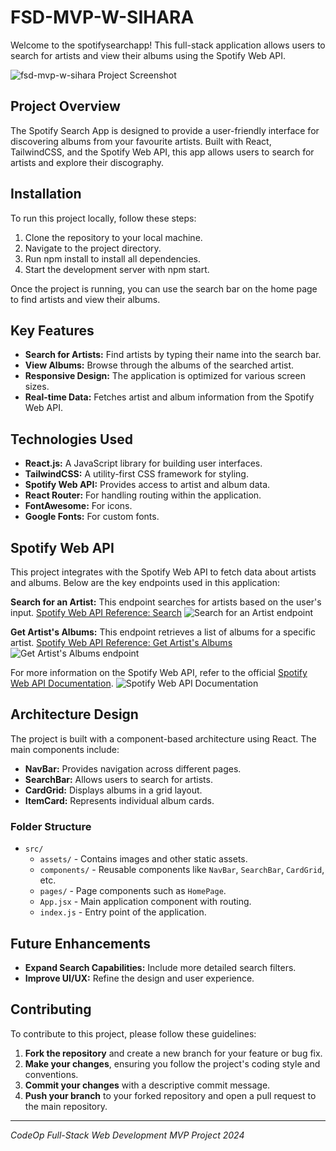 # FSD-MVP-W-SIHARA

Welcome to the spotifysearchapp! This full-stack application allows users to search for artists and view their albums using the Spotify Web API.

![fsd-mvp-w-sihara Project Screenshot](https://github.com/w-sihara/fsd-mvp-w-sihara/blob/main/src/assets/images/fsd-mvp-w-sihara-project-screenshot.png)

## Project Overview

The Spotify Search App is designed to provide a user-friendly interface for discovering albums from your favourite artists. Built with React, TailwindCSS, and the Spotify Web API, this app allows users to search for artists and explore their discography.

## Installation

To run this project locally, follow these steps:

1. Clone the repository to your local machine.
2. Navigate to the project directory.
3. Run npm install to install all dependencies.
4. Start the development server with npm start.

Once the project is running, you can use the search bar on the home page to find artists and view their albums.

## Key Features

- **Search for Artists:** Find artists by typing their name into the search bar.
- **View Albums:** Browse through the albums of the searched artist.
- **Responsive Design:** The application is optimized for various screen sizes.
- **Real-time Data:** Fetches artist and album information from the Spotify Web API.

## Technologies Used

- **React.js:** A JavaScript library for building user interfaces.
- **TailwindCSS:** A utility-first CSS framework for styling.
- **Spotify Web API:** Provides access to artist and album data.
- **React Router:** For handling routing within the application.
- **FontAwesome:** For icons.
- **Google Fonts:** For custom fonts.

## Spotify Web API

This project integrates with the Spotify Web API to fetch data about artists and albums. Below are the key endpoints used in this application:

**Search for an Artist:** This endpoint searches for artists based on the user's input.
[Spotify Web API Reference: Search](https://developer.spotify.com/documentation/web-api/reference/search)
![Search for an Artist endpoint](https://github.com/w-sihara/fsd-mvp-w-sihara/blob/main/src/assets/images/artist-search-endpoint-screenshot.png)

**Get Artist's Albums:** This endpoint retrieves a list of albums for a specific artist.
[Spotify Web API Reference: Get Artist's Albums](https://developer.spotify.com/documentation/web-api/reference/get-an-artists-albums)
![Get Artist's Albums endpoint](https://github.com/w-sihara/fsd-mvp-w-sihara/blob/main/src/assets/images/artist-albums-endpoint-screenshot.png)

For more information on the Spotify Web API, refer to the official [Spotify Web API Documentation](https://developer.spotify.com/documentation/web-api/).
![Spotify Web API Documentation](https://github.com/w-sihara/fsd-mvp-w-sihara/blob/main/src/assets/images/spotify-web-api-screenshot.png)

## Architecture Design

The project is built with a component-based architecture using React. The main components include:

- **NavBar:** Provides navigation across different pages.
- **SearchBar:** Allows users to search for artists.
- **CardGrid:** Displays albums in a grid layout.
- **ItemCard:** Represents individual album cards.

### Folder Structure

- `src/`
  - `assets/` - Contains images and other static assets.
  - `components/` - Reusable components like `NavBar`, `SearchBar`, `CardGrid`, etc.
  - `pages/` - Page components such as `HomePage`.
  - `App.jsx` - Main application component with routing.
  - `index.js` - Entry point of the application.

## Future Enhancements

- **Expand Search Capabilities:** Include more detailed search filters.
- **Improve UI/UX:** Refine the design and user experience.

## Contributing

To contribute to this project, please follow these guidelines:

1. **Fork the repository** and create a new branch for your feature or bug fix.
2. **Make your changes**, ensuring you follow the project's coding style and conventions.
3. **Commit your changes** with a descriptive commit message.
4. **Push your branch** to your forked repository and open a pull request to the main repository.

___
_CodeOp Full-Stack Web Development MVP Project 2024_
